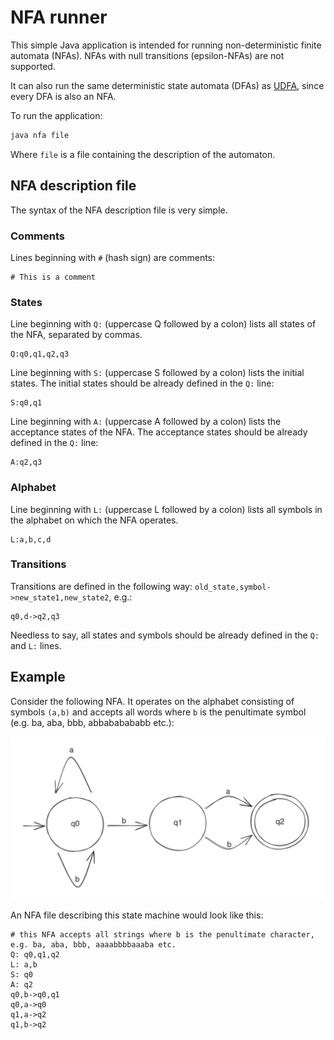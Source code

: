 # NFA runner

This simple Java application is intended for running non-deterministic finite automata (NFAs). NFAs with null transitions (epsilon-NFAs) are not supported.

It can also run the same deterministic state automata (DFAs) as [UDFA](https://github.com/SpinningVinyl/UDFA), since every DFA is also an NFA.

To run the application:

```bash
java nfa file
```
Where `file` is a file containing the description of the automaton.

## NFA description file

The syntax of the NFA description file is very simple. 

### Comments

Lines beginning with `#` (hash sign) are comments:

```
# This is a comment
```

### States

Line beginning with `Q:` (uppercase Q followed by a colon) lists all states of the NFA, separated by commas.

```
Q:q0,q1,q2,q3
```

Line beginning with `S:` (uppercase S followed by a colon) lists the initial states. The initial states should be already defined in the `Q:` line:

```
S:q0,q1
```

Line beginning with `A:` (uppercase A followed by a colon) lists the acceptance states of the NFA. The acceptance states should be already defined in the `Q:` line:

```
A:q2,q3
```

### Alphabet

Line beginning with `L:` (uppercase L followed by a colon) lists all symbols in the alphabet on which the NFA operates.

```
L:a,b,c,d
```

### Transitions

Transitions are defined in the following way: `old_state,symbol->new_state1,new_state2`, e.g.:

```
q0,d->q2,q3
```

Needless to say, all states and symbols should be already defined in the `Q:` and `L:` lines.

## Example

Consider the following NFA. It operates on the alphabet consisting of symbols `(a,b)` and accepts all words where `b` is the penultimate symbol (e.g. ba, aba, bbb, abbababababb etc.):

![State diagram](NFA.png)

An NFA file describing this state machine would look like this:

```
# this NFA accepts all strings where b is the penultimate character, e.g. ba, aba, bbb, aaaabbbbaaaba etc.
Q: q0,q1,q2
L: a,b
S: q0
A: q2
q0,b->q0,q1
q0,a->q0
q1,a->q2
q1,b->q2
```
